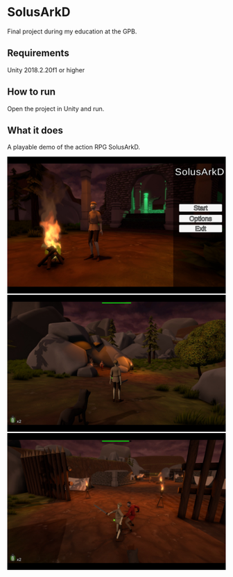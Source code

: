 # SolusArkD

Final project during my education at the GPB.

## Requirements

Unity 2018.2.20f1 or higher

## How to run

Open the project in Unity and run.

## What it does
A playable demo of the action RPG SolusArkD.

![Image 1](/sad1.jpg?raw=true)
![Image 2](/sad2.jpg?raw=true)
![Image 3](/sad3.jpg?raw=true)
